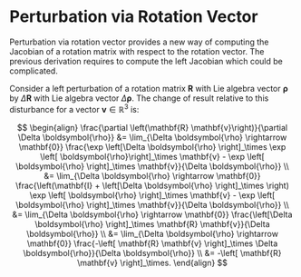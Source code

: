 # Perturbation via Rotation Vector

Perturbation via rotation vector provides a new way of computing the Jacobian of a rotation matrix with respect to the rotation vector. The previous derivation requires to compute the left Jacobian which could be complicated.

Consider a left perturbation of a rotation matrix $\mathbf{R}$ with Lie algebra vector $\boldsymbol{\rho}$ by $\Delta \mathbf{R}$ with Lie algebra vector $\Delta \boldsymbol{\rho}$.  The change of result relative to this disturbance for a vector $\mathbf{v} \in \mathbb{R}^3$ is:

$$
\begin{align}
\frac{\partial \left(\mathbf{R} \mathbf{v}\right)}{\partial \Delta \boldsymbol{\rho}} &=
\lim_{\Delta \boldsymbol{\rho} \rightarrow \mathbf{0}}
\frac{\exp \left[\Delta \boldsymbol{\rho} \right]_\times \exp \left[ \boldsymbol{\rho}\right]_\times \mathbf{v} - \exp \left[ \boldsymbol{\rho} \right]_\times \mathbf{v}}{\Delta \boldsymbol{\rho}} \\
&=
\lim_{\Delta \boldsymbol{\rho} \rightarrow \mathbf{0}}
\frac{\left(\mathbf{I} + \left[\Delta \boldsymbol{\rho} \right]_\times \right) \exp \left[ \boldsymbol{\rho} \right]_\times \mathbf{v} - \exp \left[ \boldsymbol{\rho} \right]_\times \mathbf{v}}{\Delta \boldsymbol{\rho}} \\
&=
\lim_{\Delta \boldsymbol{\rho} \rightarrow \mathbf{0}}
\frac{\left[\Delta \boldsymbol{\rho} \right]_\times \mathbf{R} \mathbf{v}}{\Delta \boldsymbol{\rho}} \\
&=
\lim_{\Delta \boldsymbol{\rho} \rightarrow \mathbf{0}}
\frac{-\left[ \mathbf{R} \mathbf{v} \right]_\times \Delta \boldsymbol{\rho}}{\Delta \boldsymbol{\rho}} \\
&= -\left[ \mathbf{R} \mathbf{v} \right]_\times.
\end{align}
$$


